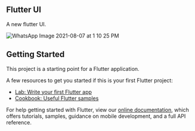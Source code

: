 ## Flutter UI 

A new flutter UI.

![WhatsApp Image 2021-08-07 at 1 10 25 PM](https://user-images.githubusercontent.com/59283222/129087650-cdea3467-674d-4018-a4df-48d7dea5deef.jpeg)



## Getting Started

This project is a starting point for a Flutter application.

A few resources to get you started if this is your first Flutter project:

- [Lab: Write your first Flutter app](https://flutter.dev/docs/get-started/codelab)
- [Cookbook: Useful Flutter samples](https://flutter.dev/docs/cookbook)

For help getting started with Flutter, view our
[online documentation](https://flutter.dev/docs), which offers tutorials,
samples, guidance on mobile development, and a full API reference.



